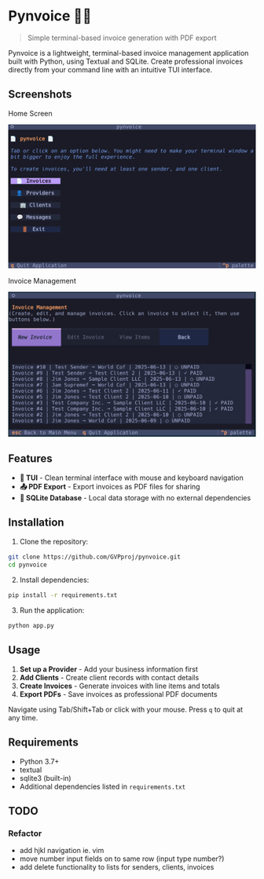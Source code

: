 # Pynvoice 🐍📄

> Simple terminal-based invoice generation with PDF export

Pynvoice is a lightweight, terminal-based invoice management application built with Python, using Textual and SQLite. Create professional invoices directly from your command line with an intuitive TUI interface.

## Screenshots

Home Screen

![Home Screen](./assets/homeScreen.png)

Invoice Management

![Invoice Management](./assets/invoices.png)

## Features

- **🎨 TUI** - Clean terminal interface with mouse and keyboard navigation
- **📤 PDF Export** - Export invoices as PDF files for sharing
- **💾 SQLite Database** - Local data storage with no external dependencies

## Installation

1. Clone the repository:

```bash
git clone https://github.com/GVPproj/pynvoice.git
cd pynvoice
```

2. Install dependencies:

```bash
pip install -r requirements.txt
```

3. Run the application:

```bash
python app.py
```

## Usage

1. **Set up a Provider** - Add your business information first
2. **Add Clients** - Create client records with contact details
3. **Create Invoices** - Generate invoices with line items and totals
4. **Export PDFs** - Save invoices as professional PDF documents

Navigate using Tab/Shift+Tab or click with your mouse. Press `q` to quit at any time.

## Requirements

- Python 3.7+
- textual
- sqlite3 (built-in)
- Additional dependencies listed in `requirements.txt`

## TODO

### Refactor

- add hjkl navigation ie. vim
- move number input fields on to same row (input type number?)
- add delete functionality to lists for senders, clients, invoices
